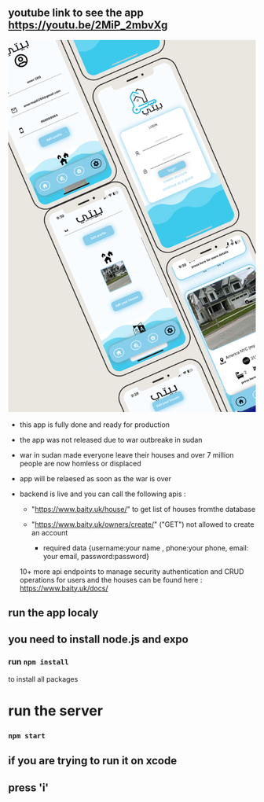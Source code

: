 ## youtube link to see the app https://youtu.be/2MiP_2mbvXg
![screen shots](./screenshots/img1.PNG)
- this app is fully done and ready for production
- the app was not released due to war outbreake in sudan 
- war in sudan made everyone leave their houses and over 7 million people are now homless or displaced 
- app will be relaesed as soon as the war is over 
- backend is live and you can call the following apis :
    - "https://www.baity.uk/house/" to get list of houses fromthe database
    
    - "https://www.baity.uk/owners/create/" ("GET") not allowed to create an account 
        - required data {username:your name , phone:your phone, email: your email, password:password}
     
    10+ more api endpoints to manage security authentication and CRUD operations for users and the houses can be found here : https://www.baity.uk/docs/

## run the app localy 
## you need to install node.js and expo
### run ``` npm install ```
to install all packages  



# run the server 
###    ``` npm start ```
## if you are trying to run it on xcode 

## press 'i'


